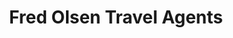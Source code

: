 ---
title: "Fred Olsen Travel Agents"
url: /felixstowe/fred-olsen-travel-agents/
shop: travel agency
---